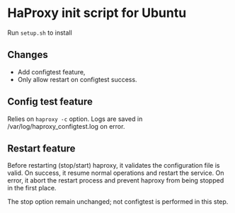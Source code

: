 # HaProxy init script for Ubuntu

Run ```setup.sh``` to install

## Changes

- Add configtest feature,
- Only allow restart on configtest success.

## Config test feature

Relies on ```haproxy -c``` option. 
Logs are saved in /var/log/haproxy_configtest.log on error. 

## Restart feature

Before restarting (stop/start) haproxy, it validates the configuration file is valid.
On success, it resume normal operations and restart the service.
On error, it abort the restart process and prevent haproxy from being stopped in the first place.

The stop option remain unchanged; not configtest is performed in this step.